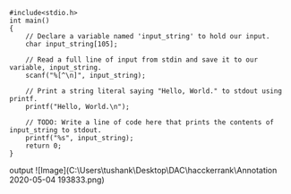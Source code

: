```
#include<stdio.h>
int main() 
{
    // Declare a variable named 'input_string' to hold our input.
    char input_string[105]; 
    
    // Read a full line of input from stdin and save it to our variable, input_string.
    scanf("%[^\n]", input_string); 
    
    // Print a string literal saying "Hello, World." to stdout using printf.
    printf("Hello, World.\n");
    
    // TODO: Write a line of code here that prints the contents of input_string to stdout.
    printf("%s", input_string);
    return 0;
}
```
output
![Image](C:\Users\tushank\Desktop\DAC\hacckerrank\Annotation 2020-05-04 193833.png)
